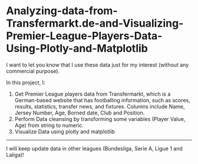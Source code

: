 # Analyzing-data-from-Transfermarkt.de-and-Visualizing-Premier-League-Players-Data-Using-Plotly-and-Matplotlib

I want to let you know that I use these data just for my interest (without any commercial purpose).

In this project, I:
1. Get Premier League players data from Transfermarkt, which is a German-based website that has footballing information, such as scores, results, statistics, transfer news, and fixtures. Columns include Name, Jersey Number, Age, Borned date, Club and Position.
2. Perform Data cleansing by transforming some variables (Player Value, Age) from string to numeric.
3. Visualize Data using plotly and matplotlib

----------------------------------------------------------------------------------------------------
I will keep update data in other leagues (Bundesliga, Serie A, Ligue 1 and Laliga)!

